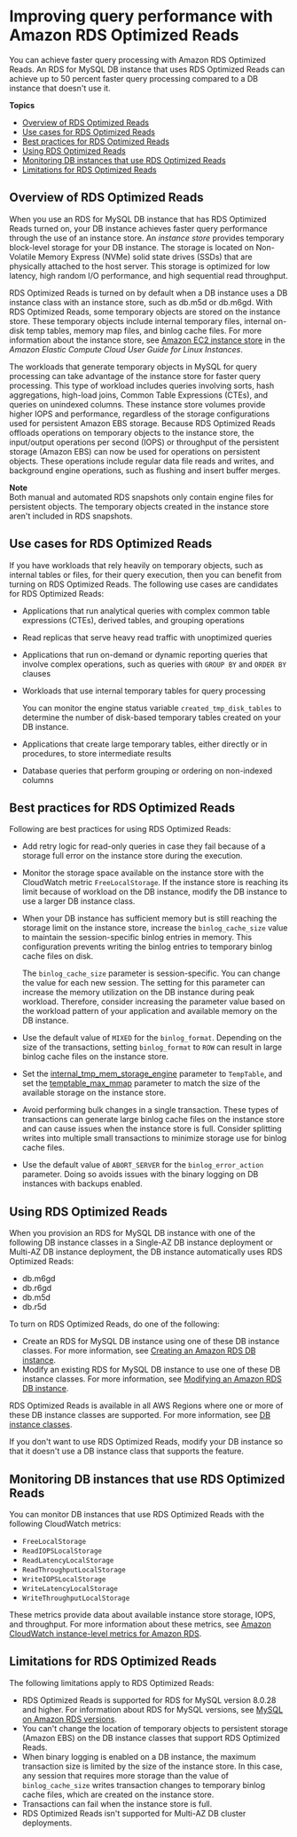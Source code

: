 # Improving query performance with Amazon RDS Optimized Reads<a name="rds-optimized-reads"></a>

You can achieve faster query processing with Amazon RDS Optimized Reads\. An RDS for MySQL DB instance that uses RDS Optimized Reads can achieve up to 50 percent faster query processing compared to a DB instance that doesn't use it\.

**Topics**
+ [Overview of RDS Optimized Reads](#rds-optimized-reads-overview)
+ [Use cases for RDS Optimized Reads](#rds-optimized-reads-use-cases)
+ [Best practices for RDS Optimized Reads](#rds-optimized-reads-best-practices)
+ [Using RDS Optimized Reads](#rds-optimized-reads-using)
+ [Monitoring DB instances that use RDS Optimized Reads](#rds-optimized-reads-monitoring)
+ [Limitations for RDS Optimized Reads](#rds-optimized-reads-limitations)

## Overview of RDS Optimized Reads<a name="rds-optimized-reads-overview"></a>

When you use an RDS for MySQL DB instance that has RDS Optimized Reads turned on, your DB instance achieves faster query performance through the use of an instance store\. An *instance store* provides temporary block\-level storage for your DB instance\. The storage is located on Non\-Volatile Memory Express \(NVMe\) solid state drives \(SSDs\) that are physically attached to the host server\. This storage is optimized for low latency, high random I/O performance, and high sequential read throughput\.

RDS Optimized Reads is turned on by default when a DB instance uses a DB instance class with an instance store, such as db\.m5d or db\.m6gd\. With RDS Optimized Reads, some temporary objects are stored on the instance store\. These temporary objects include internal temporary files, internal on\-disk temp tables, memory map files, and binlog cache files\. For more information about the instance store, see [Amazon EC2 instance store](https://docs.aws.amazon.com/AWSEC2/latest/UserGuide/InstanceStorage.html) in the *Amazon Elastic Compute Cloud User Guide for Linux Instances*\.

The workloads that generate temporary objects in MySQL for query processing can take advantage of the instance store for faster query processing\. This type of workload includes queries involving sorts, hash aggregations, high\-load joins, Common Table Expressions \(CTEs\), and queries on unindexed columns\. These instance store volumes provide higher IOPS and performance, regardless of the storage configurations used for persistent Amazon EBS storage\. Because RDS Optimized Reads offloads operations on temporary objects to the instance store, the input/output operations per second \(IOPS\) or throughput of the persistent storage \(Amazon EBS\) can now be used for operations on persistent objects\. These operations include regular data file reads and writes, and background engine operations, such as flushing and insert buffer merges\.

**Note**  
Both manual and automated RDS snapshots only contain engine files for persistent objects\. The temporary objects created in the instance store aren't included in RDS snapshots\.

## Use cases for RDS Optimized Reads<a name="rds-optimized-reads-use-cases"></a>

If you have workloads that rely heavily on temporary objects, such as internal tables or files, for their query execution, then you can benefit from turning on RDS Optimized Reads\. The following use cases are candidates for RDS Optimized Reads:
+ Applications that run analytical queries with complex common table expressions \(CTEs\), derived tables, and grouping operations
+ Read replicas that serve heavy read traffic with unoptimized queries
+ Applications that run on\-demand or dynamic reporting queries that involve complex operations, such as queries with `GROUP BY` and `ORDER BY` clauses
+ Workloads that use internal temporary tables for query processing

  You can monitor the engine status variable `created_tmp_disk_tables` to determine the number of disk\-based temporary tables created on your DB instance\.
+ Applications that create large temporary tables, either directly or in procedures, to store intermediate results
+ Database queries that perform grouping or ordering on non\-indexed columns

## Best practices for RDS Optimized Reads<a name="rds-optimized-reads-best-practices"></a>

Following are best practices for using RDS Optimized Reads:
+ Add retry logic for read\-only queries in case they fail because of a storage full error on the instance store during the execution\.
+ Monitor the storage space available on the instance store with the CloudWatch metric `FreeLocalStorage`\. If the instance store is reaching its limit because of workload on the DB instance, modify the DB instance to use a larger DB instance class\.
+ When your DB instance has sufficient memory but is still reaching the storage limit on the instance store, increase the `binlog_cache_size` value to maintain the session\-specific binlog entries in memory\. This configuration prevents writing the binlog entries to temporary binlog cache files on disk\.

  The `binlog_cache_size` parameter is session\-specific\. You can change the value for each new session\. The setting for this parameter can increase the memory utilization on the DB instance during peak workload\. Therefore, consider increasing the parameter value based on the workload pattern of your application and available memory on the DB instance\.
+ Use the default value of `MIXED` for the `binlog_format`\. Depending on the size of the transactions, setting `binlog_format` to `ROW` can result in large binlog cache files on the instance store\.
+ Set the [internal\_tmp\_mem\_storage\_engine](https://dev.mysql.com/doc/refman/8.0/en/server-system-variables.html#sysvar_internal_tmp_mem_storage_engine) parameter to `TempTable`, and set the [temptable\_max\_mmap](https://dev.mysql.com/doc/refman/8.0/en/server-system-variables.html#sysvar_temptable_max_mmap) parameter to match the size of the available storage on the instance store\.
+ Avoid performing bulk changes in a single transaction\. These types of transactions can generate large binlog cache files on the instance store and can cause issues when the instance store is full\. Consider splitting writes into multiple small transactions to minimize storage use for binlog cache files\.
+ Use the default value of `ABORT_SERVER` for the `binlog_error_action` parameter\. Doing so avoids issues with the binary logging on DB instances with backups enabled\.

## Using RDS Optimized Reads<a name="rds-optimized-reads-using"></a>

When you provision an RDS for MySQL DB instance with one of the following DB instance classes in a Single\-AZ DB instance deployment or Multi\-AZ DB instance deployment, the DB instance automatically uses RDS Optimized Reads:
+ db\.m6gd
+ db\.r6gd
+ db\.m5d
+ db\.r5d

To turn on RDS Optimized Reads, do one of the following:
+ Create an RDS for MySQL DB instance using one of these DB instance classes\. For more information, see [Creating an Amazon RDS DB instance](USER_CreateDBInstance.md)\.
+ Modify an existing RDS for MySQL DB instance to use one of these DB instance classes\. For more information, see [Modifying an Amazon RDS DB instance](Overview.DBInstance.Modifying.md)\.

RDS Optimized Reads is available in all AWS Regions where one or more of these DB instance classes are supported\. For more information, see [DB instance classes](Concepts.DBInstanceClass.md)\.

If you don't want to use RDS Optimized Reads, modify your DB instance so that it doesn't use a DB instance class that supports the feature\.

## Monitoring DB instances that use RDS Optimized Reads<a name="rds-optimized-reads-monitoring"></a>

You can monitor DB instances that use RDS Optimized Reads with the following CloudWatch metrics:
+ `FreeLocalStorage`
+ `ReadIOPSLocalStorage`
+ `ReadLatencyLocalStorage`
+ `ReadThroughputLocalStorage`
+ `WriteIOPSLocalStorage`
+ `WriteLatencyLocalStorage`
+ `WriteThroughputLocalStorage`

These metrics provide data about available instance store storage, IOPS, and throughput\. For more information about these metrics, see [Amazon CloudWatch instance\-level metrics for Amazon RDS](rds-metrics.md#rds-cw-metrics-instance)\.

## Limitations for RDS Optimized Reads<a name="rds-optimized-reads-limitations"></a>

The following limitations apply to RDS Optimized Reads:
+ RDS Optimized Reads is supported for RDS for MySQL version 8\.0\.28 and higher\. For information about RDS for MySQL versions, see [MySQL on Amazon RDS versions](MySQL.Concepts.VersionMgmt.md)\.
+ You can't change the location of temporary objects to persistent storage \(Amazon EBS\) on the DB instance classes that support RDS Optimized Reads\.
+ When binary logging is enabled on a DB instance, the maximum transaction size is limited by the size of the instance store\. In this case, any session that requires more storage than the value of `binlog_cache_size` writes transaction changes to temporary binlog cache files, which are created on the instance store\.
+ Transactions can fail when the instance store is full\.
+ RDS Optimized Reads isn't supported for Multi\-AZ DB cluster deployments\.